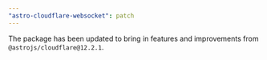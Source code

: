 ```yaml
---
"astro-cloudflare-websocket": patch
---
```


The package has been updated to bring in features and improvements from `@astrojs/cloudflare@12.2.1`.
